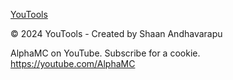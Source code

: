 [YouTools](https://thealphamc.github.io/youtools/)

© 2024 YouTools - Created by Shaan Andhavarapu

AlphaMC on YouTube. Subscribe for a cookie.
https://youtube.com/AlphaMC
